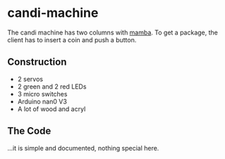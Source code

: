 # candi-machine
The candi machine has two columns with [mamba](https://www.storck.com/de/marken/mamba/).
To get a package, the client has to insert a coin and push a button.

## Construction

- 2 servos
- 2 green and 2 red LEDs
- 3 micro switches
- Arduino nan0 V3
- A lot of wood and acryl

## The Code
...it is simple and documented, nothing special here.
